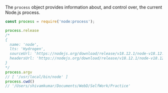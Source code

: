 The `process` object provides information about, and control over, the current Node.js process. 
```js
const process = require('node:process');

process.release
/*
{
  name: 'node',
  lts: 'Hydrogen',
  sourceUrl: 'https://nodejs.org/download/release/v18.12.1/node-v18.12.1.tar.gz',
  headersUrl: 'https://nodejs.org/download/release/v18.12.1/node-v18.12.1-headers.tar.gz'
}
*/
process.argv
// [ '/usr/local/bin/node' ]
process.cwd()
// '/Users/shivamkumar/Documents/WebD/SelfWork/Practice'